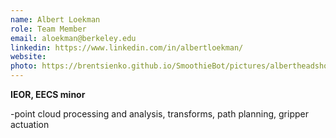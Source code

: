 ```yaml
---
name: Albert Loekman
role: Team Member
email: aloekman@berkeley.edu
linkedin: https://www.linkedin.com/in/albertloekman/
website: 
photo: https://brentsienko.github.io/SmoothieBot/pictures/albertheadshot.jpg
---
```


**IEOR, EECS minor**

-point cloud processing and analysis, transforms, path planning, gripper actuation 
